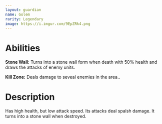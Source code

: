 ```yaml
---
layout: guardian
name: Golem
rarity: Legendary
image: https://i.imgur.com/9EpZRk4.png
---
```


# Abilities

**Stone Wall:** Turns into a stone wall form when death with 50% health and draws the attacks of enemy units.

**Kill Zone:** Deals damage to seveal enemies in the area..

# Description

Has high health, but low attack speed. Its attacks deal spalsh damage. It turns into a stone wall when destroyed.
